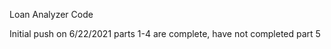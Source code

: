 Loan Analyzer Code

Initial push on 6/22/2021
    parts 1-4 are complete, have not completed part 5


